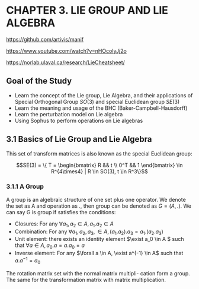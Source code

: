 # CHAPTER 3. LIE GROUP AND LIE ALGEBRA
https://github.com/artivis/manif

https://www.youtube.com/watch?v=nHOcoIyJj2o

https://norlab.ulaval.ca/research/LieCheatsheet/

## Goal of the Study
- Learn the concept of the Lie group, Lie Algebra, and their applications of Special Orthogonal Group $SO(3)$ and  special Euclidean group $SE(3)$
- Learn the meaning and usage of the BHC (Baker-Campbell-Hausdorff) 
- Learn the perturbation model on Lie algebra
- Using Sophus to perform operations on Lie algebras

## 3.1 Basics of Lie Group and Lie Algebra
This set of transform matrices is also known as the special Euclidean group:

$$SE(3) = \{ T = \begin{bmatrix}
R && t  \\
0^T && 1
\end{bmatrix} \in R^{4\times4} | R \in SO(3),  t \in R^3\}$$

### 3.1.1 A Group
A group is an algebraic structure of one set plus one operator. We denote the set as A and operation as $.$, then group can be denoted as $G=(A, .)$. We can say G is group if satisfies the conditions:
- Closures: For any $\forall a_1, a_2 \in A, a_1.a_2 \in A$
- Combination: For any $\forall a_1, a_2, a_3, \in A, (a_1.a_2).a_3 = a_1.(a_2.a_3)$
- Unit element: there exists an identity element $\exist a_0 \in A $ such that $\forall a \in A, a_0.a = a.a_0 =a$ 
- Inverse element: For any $\forall a \in A, \exist a^{-1} \in A$ such that $a.a^{-1} = a_0$

The rotation matrix set with the normal matrix multipli-
cation form a group. The same for the transformation matrix with matrix multiplication. 

